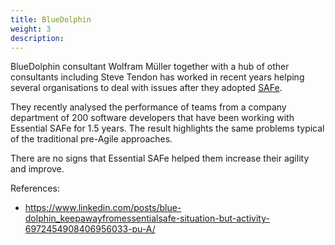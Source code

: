 ```yaml
---
title: BlueDolphin
weight: 3
description: 
---
```


BlueDolphin consultant Wolfram Müller together with a hub of other consultants including Steve Tendon has worked in recent years helping several organisations to deal with issues after they adopted [SAFe](https://www.scaledagileframework.com/). 

They recently analysed the performance of teams from a company department of 200 software developers that have been working with Essential SAFe for 1.5 years. The result highlights the same problems typical of the traditional pre-Agile approaches.

There are no signs that Essential SAFe helped them increase their agility and improve.

References: 
- <a href="https://www.linkedin.com/posts/blue-dolphin_keepawayfromessentialsafe-situation-but-activity-6972454908406956033-pu-A/" target="_blank"/>https://www.linkedin.com/posts/blue-dolphin_keepawayfromessentialsafe-situation-but-activity-6972454908406956033-pu-A/</a>